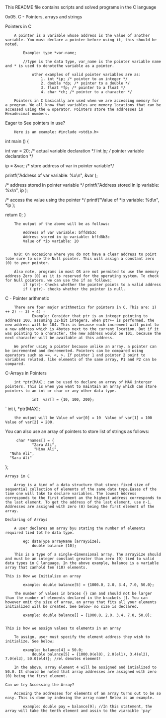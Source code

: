 This README file contains scripts and solved programs in the C language




0x05. C - Pointers, arrays and strings

Pointers in C
		
		A pointer is a variable whose address is the value of another variable. You must declare a pointer before using it, this should be noted. 

			Example: type *var-name;

			//type is the data type, var_name is the pointer variable name and * is used to denotethe variable as a pointer.

				other examples of valid pointer variables are as:
					1. int *ip; /* pointer to an integer */
					2. double *dp; /* pointer to a double */
					3. float *fp; /* pointer to a float */
					4. char *ch; /* pointer to a character */

		Pointers in C basically are used when we are accessing memory for a program. We all know that variables are memory locations that can be accessed using the & operator. Pointers store the addresses in Hexadecimal numbers. 


Eager to See pointers in use? 
		
		Here is an example: #include <stdio.h>

int main () {

   int  var = 20;   /* actual variable declaration */
   int  *ip;        /* pointer variable declaration */

   ip = &var;  /* store address of var in pointer variable*/

   printf("Address of var variable: %x\n", &var  );

   /* address stored in pointer variable */
   printf("Address stored in ip variable: %x\n", ip );

   /* access the value using the pointer */
   printf("Value of *ip variable: %d\n", *ip );

   return 0;
} 



		The output of the above will be as follows: 

			Address of var variable: bffd8b3c
			Address stored in ip variable: bffd8b3c
			Value of *ip variable: 20


		N/B: On occasions where you do not have a clear address to point tobe sure to use the Null pointer. This will assign a constant zero (0) to your pointer.
	
		Also note, programs in most OS are not permited to use the memory address Zero (0) as it is reserved for the operating system. To check for Null pointers, we can use the if as follows: 
			if (ptr)- Checks whether the pointer points to a valid address
			if (!ptr)- checks whether the pointer is null.


	
C - Pointer arithmetic

        There are four major arithmetics for pointers in C. This are: 1) ++ 2) -- 3) + 4) -
                Example: Consider that ptr is an integer pointing to address 100, assuming 32-bit integers, when ptr++ is performed, the new address will be 104. This is because each increment will point to a new address which is 4bytes next to the current location. But if it was pointing to a character, the new address would be 101, because the next character will be available at this address.

        We prefer using a pointer because unlike an array, a pointer can be incremented and decremented. Pointers can be compared using operators such as ==, <, >. If pointer 1 and pointer 2 point to variables related, like elements of the same array, P1 and P2 can be compared.

C-Arrays in Pointers

        int *ptr[MAX]; can be used to declare an array of MAX interger pointers. This is when you want to maintain an array which can store pointers to an int or char or any other data type.

                int  var[] = {10, 100, 200};
`               int i, *ptr[MAX];

        the output will be Value of var[0] = 10  Value of var[1] = 100  Value of var[2] = 200.

You can also use an array of pointers to store list of strings as follows:

         char *names[] = {
                "Zara Ali",
                 "Hina Ali",
      "Nuha Ali",
      "Sara Ali"
   };			








	Arrays in C

		Array is a kind of a data structure that stores fixed size of sequential collection of elements of the same data type.Eases of the time one will take to declare variables. The lowest Address corresponds to the first element an the highest address corresponds to the last element. To get the address of the last element, use n-1. Addresses are assigned with zero (0) being the first element of the array.
		
	Declaring of Arrays

		A user declares an array byu stating the number of elements required tied tot he data type.
		
			eg: dataType arrayName [arraySize];
				double balance [10];

		This is a type of a single-dimensional array. The arraySize should and must be an integer constant greater than zero (0) tied to valid data types in C language. In the above example, balance is a variable array that canhold ten (10) elements.

	This is How we Initialize an array

			example: double balance[5] = {1000.0, 2.0, 3.4, 7.0, 50.0};

		The number of values in braces {} can and should not be larger than the number of elements declared in the brackets []. You can however omit the size of array, an array that fits all your elements initialized will be created. See below- no size is declared.

			example: double balance[] = {1000.0, 2.0, 3.4, 7.0, 50.0};


	This is how we assign values to elements in an array

		To assign, user must specify the element address they wish to initialize. See below;

			example: balance[4] = 50.0;
	 			double balance[5] = {1000.0(el0), 2.0(el1), 3.4(el2), 7.0(el3), 50.0(el4)}; //el denotes element!

		In the above, array element 4 will be assigned and intialized to 50.0. It should be noted that array addresses are assigned with zero (0) being the first element.

	Can we try Accessing the Array?

		Accesing the addresses for elements of an array turns out to be so easy. This is done by indexing the array name! Below is an example. 
		
			example: double pay = balance[9]; //In this statement, the array will take the tenth element and assin to the viaraible 'pay'

